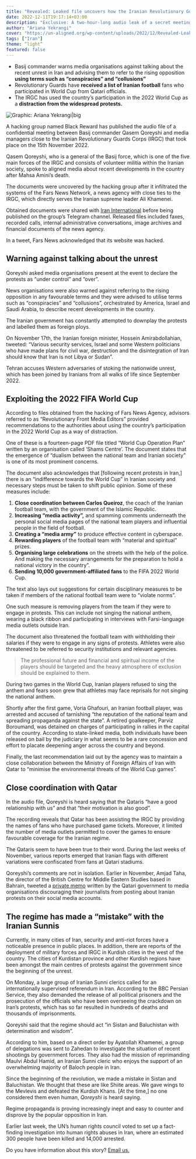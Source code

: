 ```yaml
---
title: "Revealed: Leaked file uncovers how the Iranian Revolutionary Guards plan to quell protests"
date: 2022-12-11T19:17:14+03:00
description: "Exclusive: A two-hour-long audio leak of a secret meeting between a Basij commander and news outlets reveals the regime’s tactics to suppress dissent."
author: "Ariana Yekrangi"
cover: "https://un-aligned.org/wp-content/uploads/2022/12/Revealed-Leaked-file-uncovers-how-the-Iranian-Revolutionary-Guards-plan-to-quell-protests.jpg.webp"
tags: ["Iran"]
theme: “light”
featured: false
---
```

-   Basij commander warns media organisations against talking about the recent unrest in Iran and advising them to refer to the rising opposition **using terms such as “conspiracies” and “collusions”**
-   Revolutionary Guards have **received a list of Iranian football** fans who participated in World Cup from Qatari officials.
-   The IRGC has used the country’s participation in the 2022 World Cup as a **distraction from the widespread protests.**

![Graphic: Ariana Yekrangi|big](https://un-aligned.org/wp-content/uploads/2022/12/Revealed-Leaked-file-uncovers-how-the-Iranian-Revolutionary-Guards-plan-to-quell-protests.jpg.webp)

A hacking group named Black Reward has published the audio file of a confidential meeting between Basij commander Qasem Qoreyshi and media managers close to the Iranian Revolutionary Guards Corps (IRGC) that took place on the 15th November 2022.

Qasem Qoreyshi, who is a general of the Basij force, which is one of the five main forces of the IRGC and consists of volunteer militia within the Iranian society, spoke to aligned media about recent developments in the country after Mahsa Amini’s death.

The documents were uncovered by the hacking group after it infiltrated the systems of the Fars News Network, a news agency with close ties to the IRGC, which directly serves the Iranian supreme leader Ali Khamenei.

Obtained documents were shared with [Iran International](https://www.iranintl.com/en/202211282012) before being published on the group’s Telegram channel. Released files included faxes, recorded calls, internal administrative conversations, image archives and financial documents of the news agency.

In a tweet, Fars News acknowledged that its website was hacked.

## Warning against talking about the unrest

Qoreyshi asked media organisations present at the event to declare the protests as “under control” and “over”.

News organisations were also warned against referring to the rising opposition in any favourable terms and they were advised to utilise terms such as “conspiracies” and “collusions”, orchestrated by America, Israel and Saudi Arabia, to describe recent developments in the country.

The Iranian government has constantly attempted to downplay the protests and labelled them as foreign ploys.

On November 17th, the Iranian foreign minister, Hossein Amirabdollahian, tweeted: “Various security services, Israel and some Western politicians who have made plans for civil war, destruction and the disintegration of Iran should know that Iran is not Libya or Sudan”.

Tehran accuses Western adversaries of stoking the nationwide unrest, which has been joined by Iranians from all walks of life since September 2022.

## Exploiting the 2022 FIFA World Cup

According to files obtained from the hacking of Fars News Agency, advisors referred to as “Revolutionary Front Media Editors” provided recommendations to the authorities about using the country’s participation in the 2022 World Cup as a way of distraction.

One of these is a fourteen-page PDF file titled “World Cup Operation Plan” written by an organisation called ‘Shams Centre’. The document states that the emergence of “dualism between the national team and Iranian society” is one of its most prominent concerns.

The document also acknowledges that \[following recent protests in Iran,\] there is an “indifference towards the World Cup” in Iranian society and necessary steps must be taken to shift public opinion. Some of these measures include:

1.  **Close coordination between Carlos Queiroz**, the coach of the Iranian football team, with the government of the Islamic Republic.
2.  **Increasing “media activity”,** and spamming comments underneath the personal social media pages of the national team players and influential people in the field of football.
3.  **Creating a “media army”** to produce effective content in cyberspace.
4.  **Rewarding players** of the football team with “material and spiritual” prizes.
5.  **Organising large celebrations** on the streets with the help of the police. And making the necessary arrangements for the preparation to hold a national victory in the country”.
6.  **Sending 10,000 government-affiliated fans** to the FIFA 2022 World Cup.

The text also lays out suggestions for certain disciplinary measures to be taken if members of the national football team were to “violate norms”.

One such measure is removing players from the team if they were to engage in protests. This can include not singing the national anthem, wearing a black ribbon and participating in interviews with Farsi-language media outlets outside Iran.

The document also threatened the football team with withholding their salaries if they were to engage in any signs of protests. Athletes were also threatened to be referred to security institutions and relevant agencies.

> The professional future and financial and spiritual income of the players should be targeted and the heavy atmosphere of exclusion should be explained to them.

During two games in the World Cup, Iranian players refused to sing the anthem and fears soon grew that athletes may face reprisals for not singing the national anthem.

Shortly after the first game, Voria Ghafouri, an Iranian football player, was arrested and accused of tarnishing “the reputation of the national team and spreading propaganda against the state”. A retired goalkeeper, Parviz Boroumand, was detained on charges of participating in rallies in the capital of the country. According to state-linked media, both individuals have been released on bail by the judiciary in what seems to be a rare concession and effort to placate deepening anger across the country and beyond.

Finally, the last recommendation laid out by the agency was to maintain a close collaboration between the Ministry of Foreign Affairs of Iran with Qatar to “minimise the environmental threats of the World Cup games”.

## Close coordination with Qatar

In the audio file, Qoreyshi is heard saying that the Qataris “have a good relationship with us” and that “their motivation is also good”.

The recording reveals that Qatar has been assisting the IRGC by providing the names of fans who have purchased game tickets. Moreover, it limited the number of media outlets permitted to cover the games to ensure favourable coverage for the Iranian regime.

The Qataris seem to have been true to their word. During the last weeks of November, various reports emerged that Iranian flags with different variations were confiscated from fans at Qatari stadiums.

Qoreyshi’s comments are not in isolation. Earlier in November, Amjad Taha, the director of the British Centre for Middle Eastern Studies based in Bahrain, tweeted a [private memo](https://twitter.com/amjadt25/status/1591782008795156480) written by the Qatari government to media organisations discouraging their journalists from posting about Iranian protests on their social media accounts.

## The regime has made a “mistake” with the Iranian Sunnis

Currently, in many cities of Iran, security and anti-riot forces have a noticeable presence in public places. In addition, there are reports of the deployment of military forces and IRGC in Kurdish cities in the west of the country. The cities of Kurdistan province and other Kurdish regions have been amongst the main centres of protests against the government since the beginning of the unrest.

On Monday, a large group of Iranian Sunni clerics called for an internationally supervised referendum in Iran. According to the BBC Persian Service, they also demanded the release of all political prisoners and the prosecution of the officials who have been overseeing the crackdown on Iran’s protests, which has so far resulted in hundreds of deaths and thousands of imprisonments.

Qoreyshi said that the regime should act “in Sistan and Baluchistan with determination and wisdom”.

According to him, based on a direct order by Ayatollah Khamenei, a group of delegations was sent to Zahedan to investigate the situation of recent shootings by government forces. They also had the mission of reprimanding Maulvi Abdul Hamid, an Iranian Sunni cleric who enjoys the support of an overwhelming majority of Baloch people in Iran.

Since the beginning of the revolution, we made a mistake in Sistan and Baluchistan. We thought that these are like Shiite areas. We gave wings to the Mevlevis and defeated the Kurdish Khans. \[At the time,\] no one considered them even human, _Qoreyshi_ is heard saying.

Regime propaganda is proving increasingly inept and easy to counter and disprove by the popular opposition in Iran.

Earlier last week, the UN’s human rights council voted to set up a fact-finding investigation into human rights abuses in Iran, where an estimated 300 people have been killed and 14,000 arrested.

Do you have information about this story? [Email us.](https://un-aligned.org/human-rights/iranian-irgc-secret-meeting-leaked/ariana.yekrangi@un-aligned.org)
